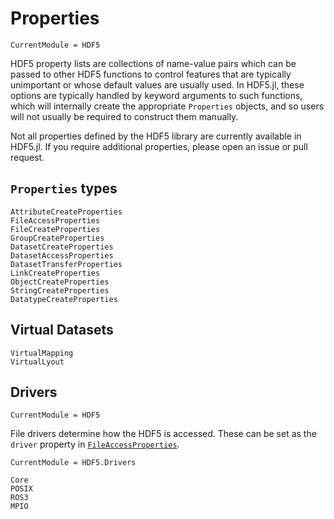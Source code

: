 # Properties

```@meta
CurrentModule = HDF5
```

HDF5 property lists are collections of name-value pairs which can be passed to other HDF5
functions to control features that are typically unimportant or whose default values are
usually used. In HDF5.jl, these options are typically handled by keyword arguments to such
functions, which will internally create the appropriate `Properties` objects, and
so users will not usually be required to construct them manually.

Not all properties defined by the HDF5 library are currently available in HDF5.jl. If you
require additional properties, please open an issue or pull request.

## `Properties` types

```@docs
AttributeCreateProperties
FileAccessProperties
FileCreateProperties
GroupCreateProperties
DatasetCreateProperties
DatasetAccessProperties
DatasetTransferProperties
LinkCreateProperties
ObjectCreateProperties
StringCreateProperties
DatatypeCreateProperties
```

## Virtual Datasets

```@docs
VirtualMapping
VirtualLyout
```

## Drivers

```@meta
CurrentModule = HDF5
```

File drivers determine how the HDF5 is accessed. These can be set as the `driver` property in [`FileAccessProperties`](@ref).

```@meta
CurrentModule = HDF5.Drivers
```

```@docs
Core
POSIX
ROS3
MPIO
```

